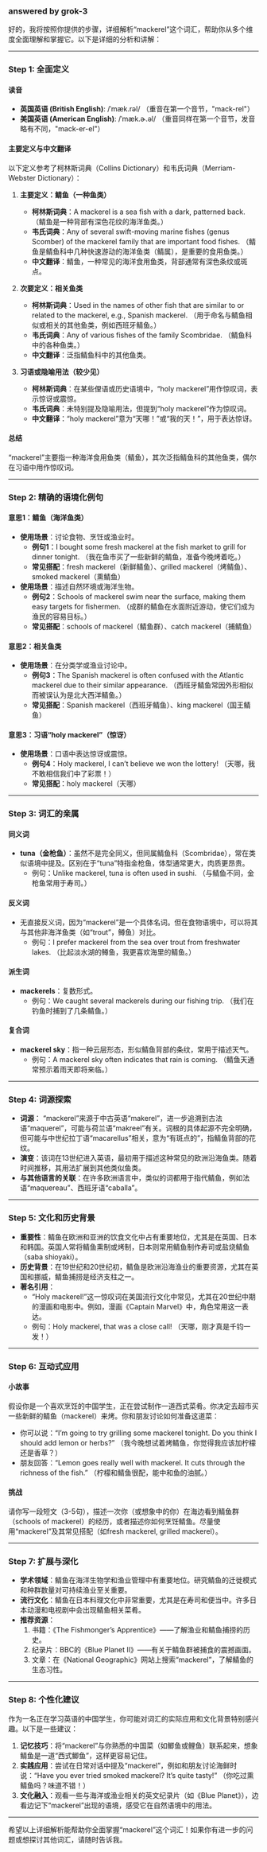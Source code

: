 ### answered by grok-3
好的，我将按照你提供的步骤，详细解析“mackerel”这个词汇，帮助你从多个维度全面理解和掌握它。以下是详细的分析和讲解：

---

### Step 1: 全面定义

#### 读音
- **英国英语 (British English)**: /ˈmæk.rəl/ （重音在第一个音节，"mack-rel"）
- **美国英语 (American English)**: /ˈmæk.ɚ.əl/ （重音同样在第一个音节，发音略有不同，"mack-er-el"）

#### 主要定义与中文翻译
以下定义参考了柯林斯词典（Collins Dictionary）和韦氏词典（Merriam-Webster Dictionary）：

1. **主要定义：鲭鱼（一种鱼类）**
   - **柯林斯词典**：A mackerel is a sea fish with a dark, patterned back. （鲭鱼是一种背部有深色花纹的海洋鱼类。）
   - **韦氏词典**：Any of several swift-moving marine fishes (genus Scomber) of the mackerel family that are important food fishes. （鲭鱼是鲭鱼科中几种快速游动的海洋鱼类（鲭属），是重要的食用鱼类。）
   - **中文翻译**：鲭鱼，一种常见的海洋食用鱼类，背部通常有深色条纹或斑点。

2. **次要定义：相关鱼类**
   - **柯林斯词典**：Used in the names of other fish that are similar to or related to the mackerel, e.g., Spanish mackerel. （用于命名与鲭鱼相似或相关的其他鱼类，例如西班牙鲭鱼。）
   - **韦氏词典**：Any of various fishes of the family Scombridae. （鲭鱼科中的各种鱼类。）
   - **中文翻译**：泛指鲭鱼科中的其他鱼类。

3. **习语或隐喻用法（较少见）**
   - **柯林斯词典**：在某些俚语或历史语境中，“holy mackerel”用作惊叹词，表示惊讶或震惊。
   - **韦氏词典**：未特别提及隐喻用法，但提到“holy mackerel”作为惊叹词。
   - **中文翻译**：“holy mackerel”意为“天哪！”或“我的天！”，用于表达惊讶。

#### 总结
“mackerel”主要指一种海洋食用鱼类（鲭鱼），其次泛指鲭鱼科的其他鱼类，偶尔在习语中用作惊叹词。

---

### Step 2: 精确的语境化例句

#### 意思1：鲭鱼（海洋鱼类）
- **使用场景**：讨论食物、烹饪或渔业时。
  - **例句1**：I bought some fresh mackerel at the fish market to grill for dinner tonight. （我在鱼市买了一些新鲜的鲭鱼，准备今晚烤着吃。）
  - **常见搭配**：fresh mackerel（新鲜鲭鱼）、grilled mackerel（烤鲭鱼）、smoked mackerel（熏鲭鱼）
- **使用场景**：描述自然环境或海洋生物。
  - **例句2**：Schools of mackerel swim near the surface, making them easy targets for fishermen. （成群的鲭鱼在水面附近游动，使它们成为渔民的容易目标。）
  - **常见搭配**：schools of mackerel（鲭鱼群）、catch mackerel（捕鲭鱼）

#### 意思2：相关鱼类
- **使用场景**：在分类学或渔业讨论中。
  - **例句3**：The Spanish mackerel is often confused with the Atlantic mackerel due to their similar appearance. （西班牙鲭鱼常因外形相似而被误认为是北大西洋鲭鱼。）
  - **常见搭配**：Spanish mackerel（西班牙鲭鱼）、king mackerel（国王鲭鱼）

#### 意思3：习语“holy mackerel”（惊讶）
- **使用场景**：口语中表达惊讶或震惊。
  - **例句4**：Holy mackerel, I can’t believe we won the lottery! （天哪，我不敢相信我们中了彩票！）
  - **常见搭配**：holy mackerel（天哪）

---

### Step 3: 词汇的亲属

#### 同义词
- **tuna（金枪鱼）**：虽然不是完全同义，但同属鲭鱼科（Scombridae），常在类似语境中提及。区别在于“tuna”特指金枪鱼，体型通常更大，肉质更昂贵。
  - 例句：Unlike mackerel, tuna is often used in sushi. （与鲭鱼不同，金枪鱼常用于寿司。）

#### 反义词
- 无直接反义词，因为“mackerel”是一个具体名词。但在食物语境中，可以将其与其他非海洋鱼类（如“trout”，鳟鱼）对比。
  - 例句：I prefer mackerel from the sea over trout from freshwater lakes. （比起淡水湖的鳟鱼，我更喜欢海里的鲭鱼。）

#### 派生词
- **mackerels**：复数形式。
  - 例句：We caught several mackerels during our fishing trip. （我们在钓鱼时捕到了几条鲭鱼。）

#### 复合词
- **mackerel sky**：指一种云层形态，形似鲭鱼背部的条纹，常用于描述天气。
  - 例句：A mackerel sky often indicates that rain is coming. （鲭鱼天通常预示着雨天即将来临。）

---

### Step 4: 词源探索

- **词源**： “mackerel”来源于中古英语“makerel”，进一步追溯到古法语“maquerel”，可能与荷兰语“makreel”有关。词根的具体起源不完全明确，但可能与中世纪拉丁语“macarellus”相关，意为“有斑点的”，指鲭鱼背部的花纹。
- **演变**：该词在13世纪进入英语，最初用于描述这种常见的欧洲沿海鱼类。随着时间推移，其用法扩展到其他类似鱼类。
- **与其他语言的关联**：在许多欧洲语言中，类似的词都用于指代鲭鱼，例如法语“maquereau”、西班牙语“caballa”。

---

### Step 5: 文化和历史背景

- **重要性**：鲭鱼在欧洲和亚洲的饮食文化中占有重要地位，尤其是在英国、日本和韩国。英国人常将鲭鱼熏制或烤制，日本则常用鲭鱼制作寿司或盐烧鲭鱼（saba shioyaki）。
- **历史背景**：在19世纪和20世纪初，鲭鱼是欧洲沿海渔业的重要资源，尤其在英国和挪威，鲭鱼捕捞是经济支柱之一。
- **著名引用**：
  - “Holy mackerel!”这一惊叹词在美国流行文化中常见，尤其在20世纪中期的漫画和电影中。例如，漫画《Captain Marvel》中，角色常用这一表达。
  - 例句：Holy mackerel, that was a close call! （天哪，刚才真是千钧一发！）

---

### Step 6: 互动式应用

#### 小故事
假设你是一个喜欢烹饪的中国学生，正在尝试制作一道西式菜肴。你决定去超市买一些新鲜的鲭鱼（mackerel）来烤。你和朋友讨论如何准备这道菜：
- 你可以说：“I’m going to try grilling some mackerel tonight. Do you think I should add lemon or herbs?” （我今晚想试着烤鲭鱼，你觉得我应该加柠檬还是香草？）
- 朋友回答：“Lemon goes really well with mackerel. It cuts through the richness of the fish.” （柠檬和鲭鱼很配，能中和鱼的油腻。）

#### 挑战
请你写一段短文（3-5句），描述一次你（或想象中的你）在海边看到鲭鱼群（schools of mackerel）的经历，或者描述你如何烹饪鲭鱼。尽量使用“mackerel”及其常见搭配（如fresh mackerel, grilled mackerel）。

---

### Step 7: 扩展与深化

- **学术领域**：鲭鱼在海洋生物学和渔业管理中有重要地位。研究鲭鱼的迁徙模式和种群数量对可持续渔业至关重要。
- **流行文化**：鲭鱼在日本料理文化中非常重要，尤其是在寿司和便当中。许多日本动漫和电视剧中会出现鲭鱼相关菜肴。
- **推荐资源**：
  1. 书籍：《The Fishmonger’s Apprentice》——了解渔业和鲭鱼捕捞的历史。
  2. 纪录片：BBC的《Blue Planet II》——有关于鲭鱼群被捕食的震撼画面。
  3. 文章：在《National Geographic》网站上搜索“mackerel”，了解鲭鱼的生态习性。

---

### Step 8: 个性化建议

作为一名正在学习英语的中国学生，你可能对词汇的实际应用和文化背景特别感兴趣。以下是一些建议：
1. **记忆技巧**：将“mackerel”与你熟悉的中国菜（如鲫鱼或鲤鱼）联系起来，想象鲭鱼是一道“西式鲫鱼”，这样更容易记住。
2. **实践应用**：尝试在日常对话中提及“mackerel”，例如和朋友讨论海鲜时说：“Have you ever tried smoked mackerel? It’s quite tasty!” （你吃过熏鲭鱼吗？味道不错！）
3. **文化融入**：观看一些与海洋或渔业相关的英文纪录片（如《Blue Planet》），边看边记下“mackerel”出现的语境，感受它在自然语境中的用法。

---

希望以上详细解析能帮助你全面掌握“mackerel”这个词汇！如果你有进一步的问题或想探讨其他词汇，请随时告诉我。